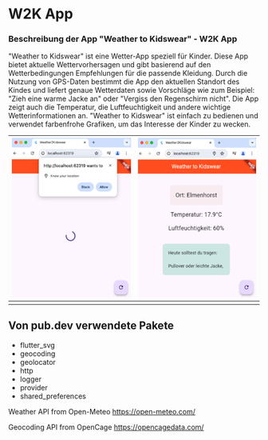 
# W2K App

### Beschreibung der App "Weather to Kidswear" - W2K App

"Weather to Kidswear" ist eine Wetter-App speziell für Kinder. Diese App bietet aktuelle Wettervorhersagen und gibt basierend auf den Wetterbedingungen Empfehlungen für die passende Kleidung. Durch die Nutzung von GPS-Daten bestimmt die App den aktuellen Standort des Kindes und liefert genaue Wetterdaten sowie Vorschläge wie zum Beispiel: "Zieh eine warme Jacke an" oder "Vergiss den Regenschirm nicht". Die App zeigt auch die Temperatur, die Luftfeuchtigkeit und andere wichtige Wetterinformationen an. "Weather to Kidswear" ist einfach zu bedienen und verwendet farbenfrohe Grafiken, um das Interesse der Kinder zu wecken.

  
| <img  src="assets/images/geolocate.png"  alt="Geolocation"  height="320"> | <img  src="assets/images/home.png"  alt="Home Screen"  height="320"> |
|--|--|
|  |  |

## Von pub.dev verwendete Pakete

- flutter_svg
- geocoding
- geolocator
- http
- logger
- provider
- shared_preferences

Weather API from Open-Meteo
https://open-meteo.com/

Geocoding API from OpenCage
https://opencagedata.com/

